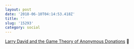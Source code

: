```yaml
---
layout: post
date: '2018-06-10T04:14:53.418Z'
title: ''
slug: '15293'
category: social
---
```

[Larry David and the Game Theory of Anonymous Donations](http://nautil.us/blog/larry-david-and-the-game-theory-of-anonymous-donations) 🔗
